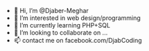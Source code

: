 - 👋 Hi, I’m @Djaber-Meghar
- 👀 I’m interested in web design/programming
- 🌱 I’m currently learning PHP+SQL
- 💞️ I’m looking to collaborate on ...
- 📫 contact me on
facebook.com/DjabCoding

<!---
Djaber-Meghar/Djaber-Meghar is a ✨ special ✨ repository because its `README.md` (this file) appears on your GitHub profile.
You can click the Preview link to take a look at your changes.
--->
